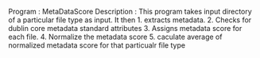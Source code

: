 Program : MetaDataScore 
Description : This program takes input directory of a particular file type as input. 
              It then 
              1. extracts metadata. 
              2. Checks for dublin core metadata standard attributes
              3. Assigns metadata score for each file. 
              4. Normalize the metadata score 
              5. caculate average of normalized metadata score for that particualr file type 
